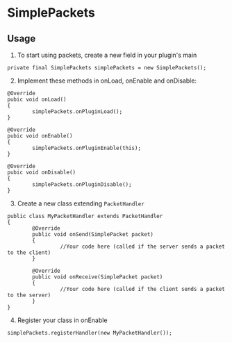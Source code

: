 # SimplePackets

## Usage
1. To start using packets, create a new field in your plugin's main
```
private final SimplePackets simplePackets = new SimplePackets();
```
2. Implement these methods in onLoad, onEnable and onDisable:
```
@Override
pubic void onLoad()
{
        simplePackets.onPluginLoad();
}

@Override
pubic void onEnable()
{
        simplePackets.onPluginEnable(this);
}

@Override
pubic void onDisable()
{
        simplePackets.onPluginDisable();
}
```
3. Create a new class extending `PacketHandler`
```
public class MyPacketHandler extends PacketHandler
{
        @Override
        public void onSend(SimplePacket packet)
        {
                 //Your code here (called if the server sends a packet to the client)
        }
        
        @Override
        public void onReceive(SimplePacket packet)
        {
                 //Your code here (called if the client sends a packet to the server)
        }
}
```
4. Register your class in onEnable
```
simplePackets.registerHandler(new MyPacketHandler());
```
